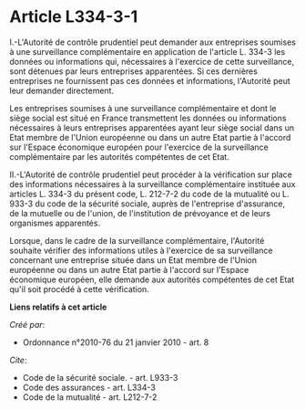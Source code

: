 # Article L334-3-1

I.-L'Autorité de contrôle prudentiel peut demander aux entreprises soumises à une surveillance complémentaire en application
de l'article L. 334-3 les données ou informations qui, nécessaires à l'exercice de cette surveillance, sont détenues par
leurs entreprises apparentées. Si ces dernières entreprises ne fournissent pas ces données et informations, l'Autorité peut
leur demander directement. 

Les entreprises soumises à une surveillance complémentaire et dont le siège social est situé en France transmettent les
données ou informations nécessaires à leurs entreprises apparentées ayant leur siège social dans un Etat membre de l'Union
européenne ou dans un autre Etat partie à l'accord sur l'Espace économique européen pour l'exercice de la surveillance
complémentaire par les autorités compétentes de cet Etat. 

II.-L'Autorité de contrôle prudentiel peut procéder à la vérification sur place des informations nécessaires à la
surveillance complémentaire instituée aux articles L. 334-3 du présent code, L. 212-7-2 du code de la mutualité ou L. 933-3
du code de la sécurité sociale, auprès de l'entreprise d'assurance, de la mutuelle ou de l'union, de l'institution de
prévoyance et de leurs organismes apparentés. 

Lorsque, dans le cadre de la surveillance complémentaire, l'Autorité souhaite vérifier des informations utiles à l'exercice
de sa surveillance concernant une entreprise située dans un Etat membre de l'Union européenne ou dans un autre Etat partie à
l'accord sur l'Espace économique européen, elle demande aux autorités compétentes de cet Etat qu'il soit procédé à cette
vérification.

**Liens relatifs à cet article**

_Créé par_:

  - Ordonnance n°2010-76 du 21 janvier 2010 - art. 8

_Cite_:

  - Code de la sécurité sociale. - art. L933-3
  - Code des assurances - art. L334-3
  - Code de la mutualité - art. L212-7-2

